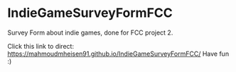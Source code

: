# IndieGameSurveyFormFCC
Survey Form about indie games, done for FCC project 2.

Click this link to direct:
https://mahmoudmheisen91.github.io/IndieGameSurveyFormFCC/
Have fun :)